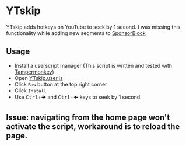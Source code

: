 # YTskip
YTskip adds hotkeys on YouTube to seek by 1 second. I was missing this functionality while adding new segments to [SponsorBlock](https://sponsor.ajay.app/)

## Usage
- Install a userscript manager
(This script is written and tested with [Tampermonkey](https://www.tampermonkey.net/))
- Open [YTskip.user.js](YTskip.user.js)
- Click `Raw` button at the top right corner
- Click `Install`
- Use <KBD>Ctrl</KBD>+<KBD>🠊</KBD> and <KBD>Ctrl</KBD>+<KBD>🠈</KBD> keys to seek by 1 second.

## Issue: navigating from the home page won't activate the script, workaround is to reload the page.
